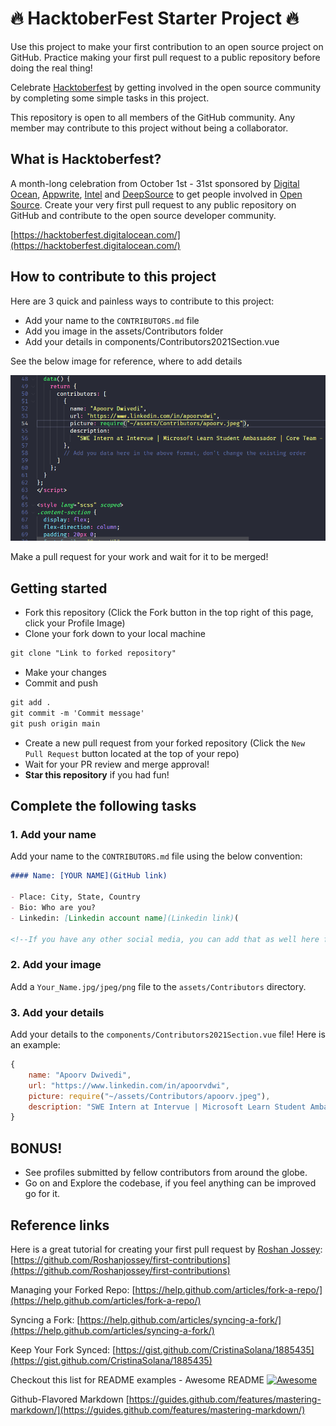 # 🔥 HacktoberFest Starter Project 🔥

Use this project to make your first contribution to an open source project on GitHub. Practice making your first pull request to a public repository before doing the real thing!

Celebrate [Hacktoberfest](https://hacktoberfest.digitalocean.com/) by getting involved in the open source community by completing some simple tasks in this project.

This repository is open to all members of the GitHub community. Any member may contribute to this project without being a collaborator.

## What is Hacktoberfest?

A month-long celebration from October 1st - 31st sponsored by [Digital Ocean](https://hacktoberfest.digitalocean.com/), [Appwrite](https://hacktoberfest.appwrite.io/), [Intel](http://devmesh.intel.com/) and [DeepSource](https://deepsource.io/hacktoberfest/) to get people involved in [Open Source](https://github.com/open-source). Create your very first pull request to any public repository on GitHub and contribute to the open source developer community.

[https://hacktoberfest.digitalocean.com/](https://hacktoberfest.digitalocean.com/)

## How to contribute to this project

Here are 3 quick and painless ways to contribute to this project:

- Add your name to the `CONTRIBUTORS.md` file
- Add you image in the assets/Contributors folder
- Add your details in components/Contributors2021Section.vue

See the below image for reference, where to add details

![reference for contribution](assets/readmeExample.png)

Make a pull request for your work and wait for it to be merged!

## Getting started

- Fork this repository (Click the Fork button in the top right of this page, click your Profile Image)
- Clone your fork down to your local machine

```markdown
git clone "Link to forked repository"
```

- Make your changes
- Commit and push

```markdown
git add .
git commit -m 'Commit message'
git push origin main
```

- Create a new pull request from your forked repository (Click the `New Pull Request` button located at the top of your repo)
- Wait for your PR review and merge approval!
- **Star this repository** if you had fun!

## Complete the following tasks

### 1. Add your name

Add your name to the `CONTRIBUTORS.md` file using the below convention:

```markdown
#### Name: [YOUR NAME](GitHub link)

- Place: City, State, Country
- Bio: Who are you?
- Linkedin: [Linkedin account name](Linkedin link)(
    
<!--If you have any other social media, you can add that as well here for example: Twitter, Instagram etc -->
```

### 2. Add your image

Add a `Your_Name.jpg/jpeg/png` file to the `assets/Contributors` directory.

### 3. Add your details

Add your details to the `components/Contributors2021Section.vue` file! Here is an example:

```Javascript
{
    name: "Apoorv Dwivedi",
    url: "https://www.linkedin.com/in/apoorvdwi",
    picture: require("~/assets/Contributors/apoorv.jpeg"),
    description: "SWE Intern at Intervue | Microsoft Learn Student Ambassador | Core Team - HackOn 2.0, HackThisFall 2.0"
}
```

## BONUS!

- See profiles submitted by fellow contributors from around the globe.
- Go on and Explore the codebase, if you feel anything can be improved go for it.

## Reference links

Here is a great tutorial for creating your first pull request by [Roshan Jossey](https://github.com/Roshanjossey):
[https://github.com/Roshanjossey/first-contributions](https://github.com/Roshanjossey/first-contributions)

Managing your Forked Repo: [https://help.github.com/articles/fork-a-repo/](https://help.github.com/articles/fork-a-repo/)

Syncing a Fork: [https://help.github.com/articles/syncing-a-fork/](https://help.github.com/articles/syncing-a-fork/)

Keep Your Fork Synced: [https://gist.github.com/CristinaSolana/1885435](https://gist.github.com/CristinaSolana/1885435)

Checkout this list for README examples - Awesome README [![Awesome](https://cdn.rawgit.com/sindresorhus/awesome/d7305f38d29fed78fa85652e3a63e154dd8e8829/media/badge.svg)](https://github.com/sindresorhus/awesome)

Github-Flavored Markdown [https://guides.github.com/features/mastering-markdown/](https://guides.github.com/features/mastering-markdown/)